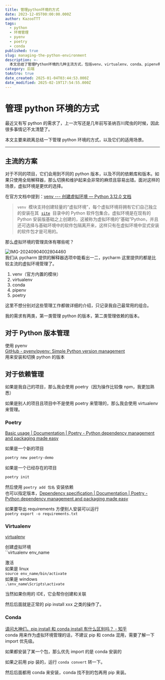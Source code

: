 ```yaml
---
title: 管理python环境的方式
date: 2023-12-05T00:00:00.000Z
author: KazooTTT
tags:
  - python
  - 环境管理
  - pyenv
  - poetry
  - conda
published: true
slug: managing-the-python-environment
description: >-
  本文总结了管理Python环境的几种主流方式，包括venv、virtualenv、conda、pipenv和poetry等。虚拟环境能够为不同的项目提供独立的Python版本和依赖库，避免了全局解释器带来的切换和维护问题。文章还介绍了作者个人常用的环境管理工具：pyenv用于Python版本管理，poetry和virtualenv用于依赖管理。此外，还简要说明了conda的使用注意事项，建议避免与pip混用，并了解import优先级。
category: 后端
toAstro: true
date_created: 2025-01-04T03:44:53.000Z
date_modified: 2025-02-19T17:54:55.000Z
---
```


# 管理 python 环境的方式

最近又有写 python 的需求了，上一次写还是几年前写圣纳百川爬虫的时候，因此很多事情记不太清楚了。

本文主要来疏离总结一下管理 python 环境的方式，以及它们的适用场景。

---

## 主流的方案

对于不同的项目，它们会用到不同的 python 版本，以及不同的依赖库和版本。如果只使用全局解释器，那么切换和维护起来会非常的麻烦且容易出错。面对这样的场景，虚拟环境是更优的选择。

在官方文档中提到：[venv --- 创建虚拟环境 — Python 3.12.0 文档](<https://docs.python.org/zh-cn/3/library/venv.html>)

> `venv`  模块支持创建轻量的“虚拟环境”，每个虚拟环境将拥有它们自己独立的安装在其  [`site`](<https://docs.python.org/zh-cn/3/library/site.html#module-site "site: Module responsible for site-specific configuration.">)  目录中的 Python 软件包集合。虚拟环境是在现有的 Python 安装版基础之上创建的，这被称为虚拟环境的“基础”Python，并且还可选择与基础环境中的软件包隔离开来，这样只有在虚拟环境中显式安装的软件包才是可用的。

那么虚拟环境的管理具体有哪些呢？

![IMG-20240904002804460](<https://pictures.kazoottt.top/2024/10/20241017-c3e24ad6634626388f1bd3614efcbc2e.png>)  
我们从 pycharm 提供的解释器选项中能看出一二，pycharm 这里提供的都是比较主流的虚拟环境管理了。

1. venv（官方内置的模块）
2. virtualenv
3. conda
4. pipenv
5. poetry

这里不想分别对这些管理工作都做详细的介绍，只记录我自己最常用的组合。

我的需求有两类，第一类管理 python 的版本，第二类管理依赖的版本。

## 对于 Python 版本管理

使用 pyenv  
[GitHub - pyenv/pyenv: Simple Python version management](<https://github.com/pyenv/pyenv>)  
用来安装和切换 python 的版本

## 对于依赖管理

如果是我自己的项目，那么我会使用 poetry（因为操作比较像 npm，我更加熟悉）

如果是别人的项目且项目中不是使用 poetry 来管理的，那么我会使用 virtualenv 来管理。

### Poetry

[Basic usage | Documentation | Poetry - Python dependency management and packaging made easy](<https://python-poetry.org/docs/basic-usage/>)

如果是一个新的项目

```bash
poetry new poetry-demo
```

如果是一个已经存在的项目

```bash
poetry init
```

然后使用 `poetry add 包名` 安装依赖  
也可以指定版本，[Dependency specification | Documentation | Poetry - Python dependency management and packaging made easy](<https://python-poetry.org/docs/dependency-specification/>)

如果要导出 requirements 方便别人安装可以运行  
`poetry export -o requirements.txt`

### Virtualenv

[virtualenv](<https://virtualenv.pypa.io/en/latest/>)

创建虚拟环境  
``virtualenv env_name

激活  
如果是 linux  
`source env_name/bin/activate`  
如果是 windows  
`.\env_name\Scripts\activate`

当然如果你用的 IDE，它会帮你创建和关联

然后后面就是正常的 pip install xxx 之类的操作了。

### Conda

[请问大神们，pip install 和 conda install 有什么区别吗？ - 知乎](<https://www.zhihu.com/question/395145313/answer/2449421755>)  
conda 用来作为虚拟环境管理的话，不建议 pip 和 conda 混用，需要了解一下 import 优先级。

如果都安装了某一个包，那么优先 import 的是 conda 安装的

如果之前用 pip 装的，运行 `conda convert` 转一下。

然后后面都用 conda 来安装，conda 找不到的包再用 pip 来装。
